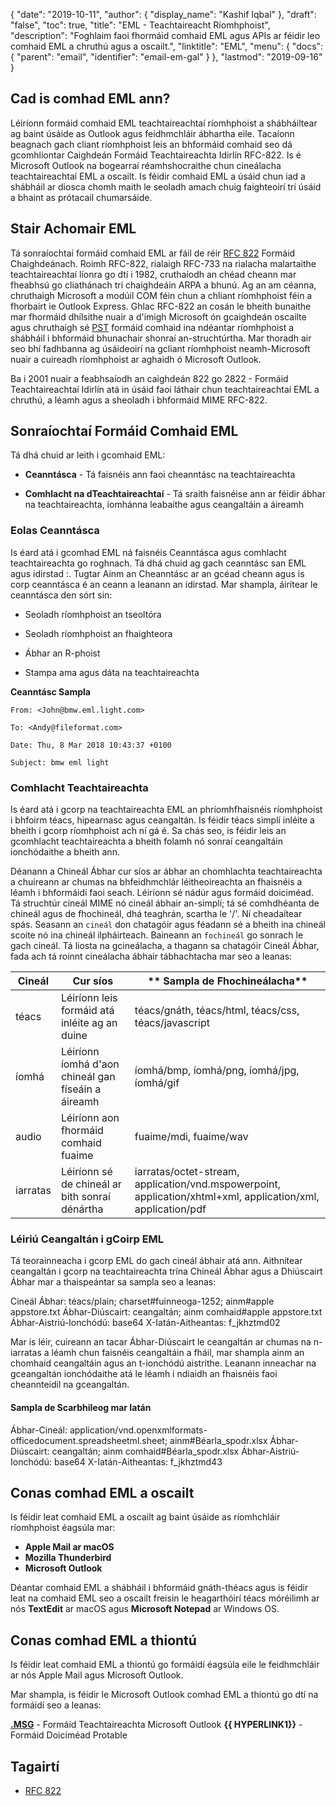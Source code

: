 {
  "date": "2019-10-11",
  "author": {
    "display_name": "Kashif Iqbal"
},
  "draft": "false",
  "toc": true,
  "title": "EML - Teachtaireacht Ríomhphoist",
  "description": "Foghlaim faoi fhormáid comhaid EML agus APIs ar féidir leo comhaid EML a chruthú agus a oscailt.",
  "linktitle": "EML",
  "menu": {
    "docs": {
      "parent": "email",
      "identifier": "email-em-gal"
}
},
  "lastmod": "2019-09-16"
}

## Cad is comhad EML ann?

Léiríonn formáid comhaid EML teachtaireachtaí ríomhphoist a shábháiltear ag baint úsáide as Outlook agus feidhmchláir ábhartha eile. Tacaíonn beagnach gach cliant ríomhphoist leis an bhformáid comhaid seo dá gcomhlíontar Caighdeán Formáid Teachtaireachta Idirlín RFC-822. Is é Microsoft Outlook na bogearraí réamhshocraithe chun cineálacha teachtaireachtaí EML a oscailt. Is féidir comhaid EML a úsáid chun iad a shábháil ar diosca chomh maith le seoladh amach chuig faighteoirí trí úsáid a bhaint as prótacail chumarsáide.

## Stair Achomair EML

Tá sonraíochtaí formáid comhaid EML ar fáil de réir [RFC 822](https://www.ietf.org/rfc/rfc0822.txt) Formáid Chaighdeánach. Roimh RFC-822, rialaigh RFC-733 na rialacha malartaithe teachtaireachtaí líonra go dtí i 1982, cruthaíodh an chéad cheann mar fheabhsú go cliathánach trí chaighdeáin ARPA a bhunú. Ag an am céanna, chruthaigh Microsoft a modúil COM féin chun a chliant ríomhphoist féin a fhorbairt ie Outlook Express. Ghlac RFC-822 an cosán le bheith bunaithe mar fhormáid dhílsithe nuair a d'imigh Microsoft ón gcaighdeán oscailte agus chruthaigh sé [PST](/email/pst/) formáid comhaid ina ndéantar ríomhphoist a shábháil i bhformáid bhunachair shonraí an-struchtúrtha. Mar thoradh air seo bhí fadhbanna ag úsáideoirí na gcliant ríomhphoist neamh-Microsoft nuair a cuireadh ríomhphoist ar aghaidh ó Microsoft Outlook.

Ba i 2001 nuair a feabhsaíodh an caighdeán 822 go 2822 - Formáid Teachtaireachtaí Idirlín atá in úsáid faoi láthair chun teachtaireachtaí EML a chruthú, a léamh agus a sheoladh i bhformáid MIME RFC-822.

## Sonraíochtaí Formáid Comhaid EML

Tá dhá chuid ar leith i gcomhaid EML:

* **Ceanntásca** - Tá faisnéis ann faoi cheanntásc na teachtaireachta

* **Comhlacht na dTeachtaireachtaí** - Tá sraith faisnéise ann ar féidir ábhar na teachtaireachta, íomhánna leabaithe agus ceangaltáin a áireamh


### Eolas Ceanntásca ###

Is éard atá i gcomhad EML ná faisnéis Ceanntásca agus comhlacht teachtaireachta go roghnach. Tá dhá chuid ag gach ceanntásc san EML agus idirstad :. Tugtar Ainm an Cheanntásc ar an gcéad cheann agus is corp ceanntásca é an ceann a leanann an idirstad. Mar shampla, áirítear le ceanntásca den sórt sin:

* Seoladh ríomhphoist an tseoltóra

* Seoladh ríomhphoist an fhaighteora

* Ábhar an R-phoist

* Stampa ama agus dáta na teachtaireachta


**Ceanntásc Sampla**

```
From: <John@bmw.eml.light.com>

To: <Andy@fileformat.com>

Date: Thu, 8 Mar 2018 10:43:37 +0100

Subject: bmw eml light
```

### Comhlacht Teachtaireachta ###

Is éard atá i gcorp na teachtaireachta EML an phríomhfhaisnéis ríomhphoist i bhfoirm téacs, hipearnasc agus ceangaltán. Is féidir téacs simplí inléite a bheith i gcorp ríomhphoist ach ní gá é. Sa chás seo, is féidir leis an gcomhlacht teachtaireachta a bheith folamh nó sonraí ceangaltáin ionchódaithe a bheith ann.

Déanann a Chineál Ábhar cur síos ar ábhar an chomhlachta teachtaireachta a chuireann ar chumas na bhfeidhmchlár léitheoireachta an fhaisnéis a léamh i bhformáidí faoi seach. Léiríonn sé nádúr agus formáid doiciméad. Tá struchtúr cineál MIME nó cineál ábhair an-simplí; tá sé comhdhéanta de chineál agus de fhochineál, dhá teaghrán, scartha le '/'. Ní cheadaítear spás. Seasann an `cineál` don chatagóir agus féadann sé a bheith ina chineál scoite nó ina chineál ilpháirteach. Baineann an `fochineál` go sonrach le gach cineál. Tá liosta na gcineálacha, a thagann sa chatagóir Cineál Ábhar, fada ach tá roinnt cineálacha ábhair tábhachtacha mar seo a leanas:


|**Cineál**|**Cur síos**|** Sampla de Fhochineálacha**
---|---|---|
|téacs|Léiríonn leis formáid atá inléite ag an duine|téacs/gnáth, téacs/html, téacs/css, téacs/javascript
|íomhá|Léiríonn íomhá d'aon chineál gan físeáin a áireamh | íomhá/bmp, íomhá/png, íomhá/jpg, íomhá/gif
|audio|Léiríonn aon fhormáid comhaid fuaime | fuaime/mdi, fuaime/wav
|iarratas|Léiríonn sé de chineál ar bith sonraí dénártha | iarratas/octet-stream, application/vnd.mspowerpoint, application/xhtml+xml, application/xml, application/pdf

### Léiriú Ceangaltán i gCoirp EML

Tá teorainneacha i gcorp EML do gach cineál ábhair atá ann. Aithnítear ceangaltán i gcorp na teachtaireachta trína Chineál Ábhar agus a Dhiúscairt Ábhar mar a thaispeántar sa sampla seo a leanas:

Cineál Ábhar: téacs/plain; charset#fuinneoga-1252; ainm#apple appstore.txt
Ábhar-Diúscairt: ceangaltán; ainm comhaid#apple appstore.txt
Ábhar-Aistriú-Ionchódú: base64
X-Iatán-Aitheantas: f_jkhztmd02

Mar is léir, cuireann an tacar Ábhar-Diúscairt le ceangaltán ar chumas na n-iarratas a léamh chun faisnéis ceangaltáin a fháil, mar shampla ainm an chomhaid ceangaltáin agus an t-ionchódú aistrithe. Leanann inneachar na gceangaltán ionchódaithe atá le léamh i ndiaidh an fhaisnéis faoi cheannteidil na gceangaltán.

#### Sampla de Scarbhileog mar Iatán

Ábhar-Cineál: application/vnd.openxmlformats-officedocument.spreadsheetml.sheet; ainm#Béarla_spodr.xlsx
Ábhar-Diúscairt: ceangaltán; ainm comhaid#Béarla_spodr.xlsx
Ábhar-Aistriú-Ionchódú: base64
X-Iatán-Aitheantas: f_jkhztmd43

## Conas comhad EML a oscailt

Is féidir leat comhaid EML a oscailt ag baint úsáide as ríomhchláir ríomhphoist éagsúla mar:

 * **Apple Mail ar macOS**
 * **Mozilla Thunderbird**
 * **Microsoft Outlook**

Déantar comhaid EML a shábháil i bhformáid gnáth-théacs agus is féidir leat na comhaid EML seo a oscailt freisin le heagarthóirí téacs móréilimh ar nós **TextEdit** ar macOS agus **Microsoft Notepad** ar Windows OS.

## Conas comhad EML a thiontú

Is féidir leat comhaid EML a thiontú go formáidí éagsúla eile le feidhmchláir ar nós Apple Mail agus Microsoft Outlook.

Mar shampla, is féidir le Microsoft Outlook comhad EML a thiontú go dtí na formáidí seo a leanas:

**[.MSG](/eml/msg/)** - Formáid Teachtaireachta Microsoft Outlook
**{{ HYPERLINK1}}** - Formáid Doiciméad Protable

## Tagairtí

* [RFC 822]( https://www.ietf.org/rfc/rfc0822.txt)


